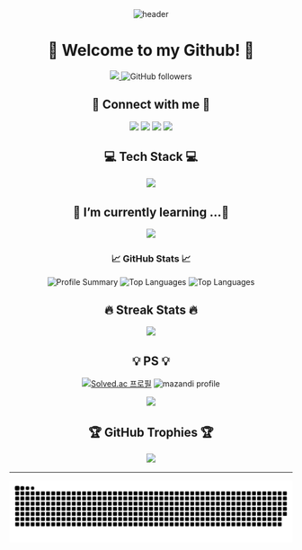 <div align="center">
  <img src="https://capsule-render.vercel.app/api?type=waving&color=0:ed9d0b,100:f94001&height=250&section=header&text=maldron0309&fontColor=ffffff&fontSize=90" alt="header" />
</div>

<h1 align="center">👋 Welcome to my Github! 👋</h1>

<div align="center">
 <a href="https://hits.seeyoufarm.com">
   <img src="https://hits.seeyoufarm.com/api/count/incr/badge.svg?url=https%3A%2F%2Fgithub.com%2Fmaldron0309"/>
 </a>
 
 <img alt="GitHub followers" src="https://img.shields.io/github/followers/maldron0309?style=social">

</div>

<h2 align="center">🧡 Connect with me 🧡</h2>
<p align=center>
  <a href="https://twitter.com/MAREDA640" target="_blank"><img src="https://img.shields.io/badge/Twitter-1DA1F2?style=flat-square&logo=Twitter&logoColor=white"/></a>
  <a href="mailto:bagjinhyeong640@gmail.com" target="_blank"><img src="https://img.shields.io/badge/Gmail-EA4335?style=flat-square&logo=Gmail&logoColor=white"/></a>
  <a href="https://www.instagram.com/pjhbb_0309/" target="_blank"><img src="https://img.shields.io/badge/Instagram-E4405F?style=flat-square&logo=Instagram&logoColor=white"/></a>
  <a href="https://velog.io/@maldron" target="_blank"><img src="https://img.shields.io/badge/Velog-20C997?style=flat-square&logo=Velog&logoColor=white"/></a>
  <p align="center">

</p>
</p>


<h2 align=center>💻 Tech Stack 💻</h2>

<p align=center> 
   <a href="https://skillicons.dev">
    <img src="https://skillicons.dev/icons?i=c,cpp,cs,unity" />
  </a>
</p>



<h2 align=center>🌱 I’m currently learning ...🌱</h2>
<p align=center> 
   <a href="https://skillicons.dev">
    <img src="https://skillicons.dev/icons?i=python,godot" />
  </a>
</p>

</p>


<h3 align=center>📈 GitHub Stats 📈</h3>

<div align=center >
  
![Profile Summary](https://github-profile-summary-cards.vercel.app/api/cards/profile-details?username=maldron0309) 
![Top Languages](https://github-readme-stats.vercel.app/api?username=maldron0309&show_icons=true)   <img src="https://github-readme-stats.vercel.app/api/top-langs/?username=maldron0309&amp;layout=compact&amp;theme=github" alt="Top Languages" />

</div>


<h2 align=center>🔥 Streak Stats 🔥</h2>
<p align=center>
  <img src="https://github-readme-streak-stats.herokuapp.com/?user=maldron0309&theme=dark" />
</p>



<h2 align="center">💡 PS 💡</h2>
<div align="center">

[![Solved.ac 프로필](http://mazassumnida.wtf/api/v2/generate_badge?boj=maldron)](https://solved.ac/maldron) ![mazandi profile](http://mazandi.herokuapp.com/api?handle=maldron&theme=warm)
   

<img src="http:/mazandi.herokuapp.com/api?handle=maldron&theme=warm">

</div>


<h2 align=center>🏆 GitHub Trophies 🏆</h2>

<p align=center>
  <img src="https://github-profile-trophy.vercel.app/?username=maldron0309&theme=juicyfresh&no-bg=true" />
</p>


<hr />

<!-- Snake -->
<div align="center">
  <img src="https://github.com/1999AZZAR/1999AZZAR/blob/main/resources/img/grid-snake.svg" alt="snake" />
</div>

